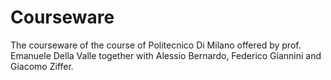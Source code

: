 # Courseware
The courseware of the course of Politecnico Di Milano offered by prof. Emanuele Della Valle together with Alessio Bernardo, Federico Giannini and Giacomo Ziffer.
